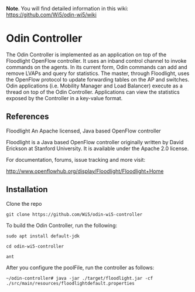 **Note**. You will find detailed information in this wiki: https://github.com/Wi5/odin-wi5/wiki

Odin Controller
===============

The Odin Controller is implemented as an application on top of the Floodlight OpenFlow controller. It uses an inband control channel to invoke commands on the agents. In its current form, Odin commands can add and remove LVAPs and query for statistics. The master, through Floodlight, uses the OpenFlow protocol to update forwarding tables on the AP and switches. Odin applications (i.e. Mobility Manager and Load Balancer) execute as a thread on top of the Odin Controller. Applications can view the statistics exposed by the Controller in a key-value format.

References
----------
 
Floodlight
An Apache licensed, Java based OpenFlow controller

Floodlight is a Java based OpenFlow controller originally written by David Erickson at Stanford
University. It is available under the Apache 2.0 license.

For documentation, forums, issue tracking and more visit:

http://www.openflowhub.org/display/Floodlight/Floodlight+Home

Installation
------------

Clone the repo

`git clone https://github.com/Wi5/odin-wi5-controller`

To build the Odin Controller, run the following:

  `sudo apt install default-jdk`
  
  `cd odin-wi5-controller`
  
  `ant`
  
  After you configure the poolFile, run the controller as follows:
  
  `~/odin-controller# java -jar ./target/floodlight.jar -cf ./src/main/resources/floodlightdefault.properties`
